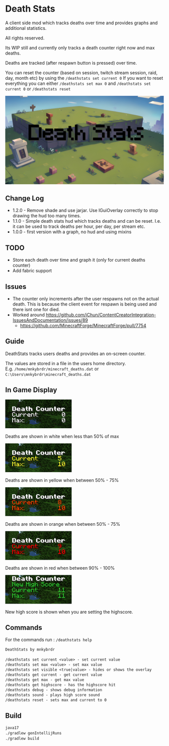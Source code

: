 # Death Stats

 A client side mod which tracks deaths over time and provides graphs and additional statistics.

 All rights reserved.

 Its WIP still and currently only tracks a death counter right now and max deaths.
 
 Deaths are tracked (after respawn button is pressed) over time.  
 
You can reset the counter (based on session, twitch stream session, raid, day, month etc) by using the ```/deathstats set current 0```
 If you want to reset everything you can either ```/deathstats set max 0``` and ```/deathstats set current 0```
or ```/deathstats reset```

![alt text](images/deathstats_logo_1024.png)

## Change Log

 * 1.2.0 - Remove shade and use jarjar.   Use IGuiOverlay correctly to stop drawing the hud too many times.
 * 1.1.0 - Simple death stats hud which tracks deaths and can be reset. I.e. it can be used to track deaths per hour, per day, per stream etc.
 * 1.0.0 - first version with a graph, no hud and using mixins

## TODO
 * Store each death over time and graph it (only for current deaths counter)
 * Add fabric support

## Issues
 * The counter only increments after the user respawns not on the actual death.  This is because the client event for respawn is being used and there isnt one for died.
 * Worked around https://github.com/iChun/ContentCreatorIntegration-IssuesAndDocumentation/issues/89
   * https://github.com/MinecraftForge/MinecraftForge/pull/7754 

## Guide

DeathStats tracks users deaths and provides an on-screen counter.  

The values are stored in a file in the users home directory.   
E.g. `/home/mnkybrdr/minecraft_deaths.dat` or `C:\Users\mnkybrdr\minecraft_deaths.dat`

## In Game Display

![alt text](images/stage1.png)

Deaths are shown in white when less than 50% of max

![alt text](images/stage2.png)

Deaths are shown in yellow when between 50% - 75%

![alt text](images/stage3.png)

Deaths are shown in orange when between 50% - 75%

![alt text](images/stage4.png)

Deaths are shown in red when between 90% - 100%

![alt text](images/stage5.png)

New high score is shown when you are setting the highscore.

## Commands

For the commands run : 
```/deathstats help```

```
DeathStats by mnkybrdr

/deathstats set current <value> - set current value
/deathstats set max <value> - set max value
/deathstats set visible <true|value> - hides or shows the overlay
/deathstats get current - get current value
/deathstats get max - get max value
/deathstats get highscore - has the highscore hit
/deathstats debug - shows debug information
/deathstats sound - plays high score sound
/deathstats reset - sets max and current to 0
```

## Build

```bash
java17
./gradlew genIntellijRuns
./gradlew build
```
